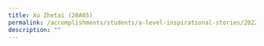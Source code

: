 ```yaml
---
title: Xu Zhetai (20A05)
permalink: /accomplishments/students/a-level-inspirational-stories/2022/xu-zhetai/
description: ""
---
```

